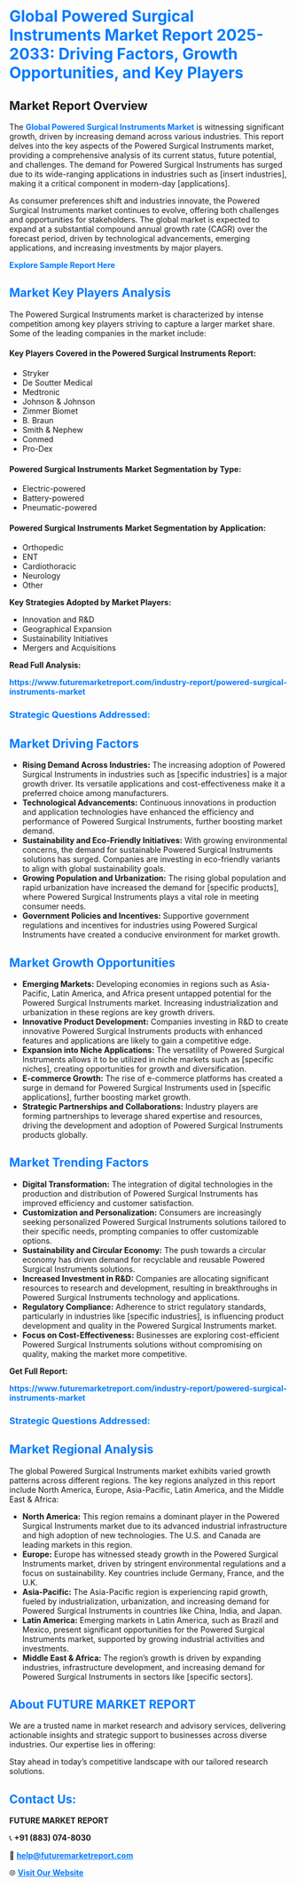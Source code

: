 <h1 style="color: #007BFF;">Global Powered Surgical Instruments Market Report 2025-2033: Driving Factors, Growth Opportunities, and Key Players</h1>

<section id="overview">
<h2>Market Report Overview</h2>
<p>The <a href="https://www.futuremarketreport.com/industry-report/powered-surgical-instruments-market" style="color: #007BFF; text-decoration: none;"><strong>Global Powered Surgical Instruments Market</strong></a> is witnessing significant growth, driven by increasing demand across various industries. This report delves into the key aspects of the Powered Surgical Instruments market, providing a comprehensive analysis of its current status, future potential, and challenges. The demand for Powered Surgical Instruments has surged due to its wide-ranging applications in industries such as [insert industries], making it a critical component in modern-day [applications].</p>
<p>As consumer preferences shift and industries innovate, the Powered Surgical Instruments market continues to evolve, offering both challenges and opportunities for stakeholders. The global market is expected to expand at a substantial compound annual growth rate (CAGR) over the forecast period, driven by technological advancements, emerging applications, and increasing investments by major players.</p>
</section>

<section id="overview">
<p><a href="https://www.futuremarketreport.com/request-sample/reportId=80211" style="color: #007BFF; text-decoration: none;"><strong>Explore Sample Report Here</strong></a></p>
</section>

<section id="key-players">
<h2 style="color: #007BFF;">Market Key Players Analysis</h2>
<p>The Powered Surgical Instruments market is characterized by intense competition among key players striving to capture a larger market share. Some of the leading companies in the market include:</p>
<h4>Key Players Covered in the Powered Surgical Instruments Report:</h4>
<ul><li>Stryker</li><li>De Soutter Medical</li><li>Medtronic</li><li>Johnson &amp; Johnson</li><li>Zimmer Biomet</li><li>B. Braun</li><li>Smith &amp; Nephew</li><li>Conmed</li><li>Pro-Dex</li></ul>
<h4>Powered Surgical Instruments Market Segmentation by Type:</h4>
<ul><li>Electric-powered</li><li>Battery-powered</li><li>Pneumatic-powered</li></ul>

<h4>Powered Surgical Instruments Market Segmentation by Application:</h4>
<ul><li>Orthopedic</li><li>ENT</li><li>Cardiothoracic</li><li>Neurology</li><li>Other</li></ul>
<p><strong>Key Strategies Adopted by Market Players:</strong></p>
<ul>
<li>Innovation and R&D</li>
<li>Geographical Expansion</li>
<li>Sustainability Initiatives</li>
<li>Mergers and Acquisitions</li>
</ul>
</section>

<section>
<p><strong>Read Full Analysis: </strong></p><a href="https://www.futuremarketreport.com/industry-report/powered-surgical-instruments-market" style="color: #007BFF; text-decoration: none;"><strong>https://www.futuremarketreport.com/industry-report/powered-surgical-instruments-market</strong></a>
<h3 style="color: #007BFF;">Strategic Questions Addressed:</h3>
</section>

<section id="driving-factors">
<h2 style="color: #007BFF;">Market Driving Factors</h2>
<ul>
<li><strong>Rising Demand Across Industries:</strong> The increasing adoption of Powered Surgical Instruments in industries such as [specific industries] is a major growth driver. Its versatile applications and cost-effectiveness make it a preferred choice among manufacturers.</li>
<li><strong>Technological Advancements:</strong> Continuous innovations in production and application technologies have enhanced the efficiency and performance of Powered Surgical Instruments, further boosting market demand.</li>
<li><strong>Sustainability and Eco-Friendly Initiatives:</strong> With growing environmental concerns, the demand for sustainable Powered Surgical Instruments solutions has surged. Companies are investing in eco-friendly variants to align with global sustainability goals.</li>
<li><strong>Growing Population and Urbanization:</strong> The rising global population and rapid urbanization have increased the demand for [specific products], where Powered Surgical Instruments plays a vital role in meeting consumer needs.</li>
<li><strong>Government Policies and Incentives:</strong> Supportive government regulations and incentives for industries using Powered Surgical Instruments have created a conducive environment for market growth.</li>
</ul>
</section>

<section id="growth-opportunities">
<h2 style="color: #007BFF;">Market Growth Opportunities</h2>
<ul>
<li><strong>Emerging Markets:</strong> Developing economies in regions such as Asia-Pacific, Latin America, and Africa present untapped potential for the Powered Surgical Instruments market. Increasing industrialization and urbanization in these regions are key growth drivers.</li>
<li><strong>Innovative Product Development:</strong> Companies investing in R&D to create innovative Powered Surgical Instruments products with enhanced features and applications are likely to gain a competitive edge.</li>
<li><strong>Expansion into Niche Applications:</strong> The versatility of Powered Surgical Instruments allows it to be utilized in niche markets such as [specific niches], creating opportunities for growth and diversification.</li>
<li><strong>E-commerce Growth:</strong> The rise of e-commerce platforms has created a surge in demand for Powered Surgical Instruments used in [specific applications], further boosting market growth.</li>
<li><strong>Strategic Partnerships and Collaborations:</strong> Industry players are forming partnerships to leverage shared expertise and resources, driving the development and adoption of Powered Surgical Instruments products globally.</li>
</ul>
</section>

<section id="trending-factors">
<h2 style="color: #007BFF;">Market Trending Factors</h2>
<ul>
<li><strong>Digital Transformation:</strong> The integration of digital technologies in the production and distribution of Powered Surgical Instruments has improved efficiency and customer satisfaction.</li>
<li><strong>Customization and Personalization:</strong> Consumers are increasingly seeking personalized Powered Surgical Instruments solutions tailored to their specific needs, prompting companies to offer customizable options.</li>
<li><strong>Sustainability and Circular Economy:</strong> The push towards a circular economy has driven demand for recyclable and reusable Powered Surgical Instruments solutions.</li>
<li><strong>Increased Investment in R&D:</strong> Companies are allocating significant resources to research and development, resulting in breakthroughs in Powered Surgical Instruments technology and applications.</li>
<li><strong>Regulatory Compliance:</strong> Adherence to strict regulatory standards, particularly in industries like [specific industries], is influencing product development and quality in the Powered Surgical Instruments market.</li>
<li><strong>Focus on Cost-Effectiveness:</strong> Businesses are exploring cost-efficient Powered Surgical Instruments solutions without compromising on quality, making the market more competitive.</li>
</ul>
</section>

<section>
<p><strong>Get Full Report: </strong></p><a href="https://www.futuremarketreport.com/industry-report/powered-surgical-instruments-market" style="color: #007BFF; text-decoration: none;"><strong>https://www.futuremarketreport.com/industry-report/powered-surgical-instruments-market</strong></a>
<h3 style="color: #007BFF;">Strategic Questions Addressed:</h3>
</section>


<section id="regional-analysis">
<h2 style="color: #007BFF;">Market Regional Analysis</h2>
<p>The global Powered Surgical Instruments market exhibits varied growth patterns across different regions. The key regions analyzed in this report include North America, Europe, Asia-Pacific, Latin America, and the Middle East & Africa:</p>
<ul>
<li><strong>North America:</strong> This region remains a dominant player in the Powered Surgical Instruments market due to its advanced industrial infrastructure and high adoption of new technologies. The U.S. and Canada are leading markets in this region.</li>
<li><strong>Europe:</strong> Europe has witnessed steady growth in the Powered Surgical Instruments market, driven by stringent environmental regulations and a focus on sustainability. Key countries include Germany, France, and the U.K.</li>
<li><strong>Asia-Pacific:</strong> The Asia-Pacific region is experiencing rapid growth, fueled by industrialization, urbanization, and increasing demand for Powered Surgical Instruments in countries like China, India, and Japan.</li>
<li><strong>Latin America:</strong> Emerging markets in Latin America, such as Brazil and Mexico, present significant opportunities for the Powered Surgical Instruments market, supported by growing industrial activities and investments.</li>
<li><strong>Middle East & Africa:</strong> The region’s growth is driven by expanding industries, infrastructure development, and increasing demand for Powered Surgical Instruments in sectors like [specific sectors].</li>
</ul>
</section>

<footer>
<h2 style="color: #007BFF;">About FUTURE MARKET REPORT</h2>
<p>We are a trusted name in market research and advisory services, delivering actionable insights and strategic support to businesses across diverse industries. Our expertise lies in offering:</p>

<p>Stay ahead in today’s competitive landscape with our tailored research solutions.</p>

<h2 style="color: #007BFF;">Contact Us:</h2>
<p><strong>FUTURE MARKET REPORT</strong></p>
<p>📞 <strong>+91 (883) 074-8030</strong></p>
<p>📧 <strong><a href="mailto:help@futuremarketreport.com" style="color: #007BFF;">help@futuremarketreport.com</a></strong></p>
<p>🌐 <strong><a href="https://www.futuremarketreport.com/" style="color: #007BFF;">Visit Our Website</a></strong></p>
</footer>